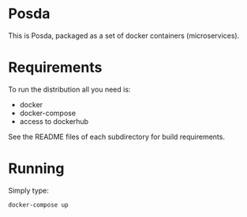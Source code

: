 # Posda

This is Posda, packaged as a set of docker containers (microservices).

# Requirements

To run the distribution all you need is:

* docker
* docker-compose
* access to dockerhub

See the README files of each subdirectory for build requirements.

# Running
Simply type:

`docker-compose up`

